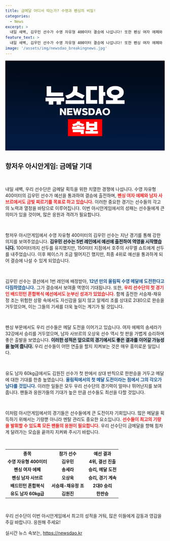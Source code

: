 ```yaml
---
title: 금메달 어디서 따는가? 수영과 펜싱의 비밀!
categories:
  - News
excerpt: >
  내일 새벽, 김우민 선수가 수영 자유형 400미터 결승에 나섭니다! 또한 펜싱 여자 에페와 남자 사브르에서도 금메달 도전을 펼칩니다. 아시안게임 첫 금빛 기대가 커지고 있습니다. 클릭하고 경기를 함께 응원하세요!
feature_text: >
  내일 새벽, 김우민 선수가 수영 자유형 400미터 결승에 나섭니다! 또한 펜싱 여자 에페와 남자 사브르에서도 금메달 도전을 펼칩니다. 아시안게임 첫 금빛 기대가 커지고 있습니다. 클릭하고 경기를 함께 응원하세요!
image: '/assets/img/newsdao_breakingnews.jpg'
---
```


<p><img src="/assets/img/newsdao_breakingnews.jpg" alt="implanttips 속보" /></p>

<h2 data-ke-size="size26">항저우 아시안게임: 금메달 기대</h2>

<p data-ke-size="size16">&nbsp;</p>

<p>내일 새벽, 우리 선수단은 금메달 획득을 위한 치열한 경쟁에 나섭니다. 수영 자유형 400미터의 김우민 선수가 예선을 통과하여 결승에 출전하며, <b><span style="color: #ee2323;">펜싱 여자 에페와 남자 사브르에서도 금빛 찌르기를 목표로 하고 있습니다.</span></b> 이러한 중요한 경기는 선수들의 각고의 노력과 열정을 바탕으로 이루어집니다. 이번 아시안게임에서의 성패는 선수들에게 큰 의미가 있을 것이며, 많은 응원과 격려가 필요합니다. </p>

<p data-ke-size="size16">&nbsp;</p>

<p>항저우 아시안게임에서 수영 자유형 400미터의 김우민 선수는 지난 경기를 통해 강한 의지를 보여주었습니다. <b><span style="background-color: #21538527;">김우민 선수는 5번 레인에서 예선에 출전하여 역영을 시작했습니다.</span></b> 100미터까지 선두를 유지했지만, 150미터 지점에서 호주의 사무엘 쇼트에게 선두를 내주었습니다. 이후 페이스가 조금 떨어지긴 했지만, 최종 4위로 예선을 통과하게 되어 결승에 나설 수 있게 되었습니다. </p>

<p data-ke-size="size16">&nbsp;</p>

<p>김우민 선수는 결선에서 1번 레인에 배정받아, <b><span style="color: #1a5490;">12년 만의 올림픽 수영 메달에 도전한다고 다짐하였습니다.</span></b> 그가 결승에서 보여줄 역영이 기대됩니다. 또한, <b><span style="color: #ee2323;">우리 선수단의 첫 경기인 배드민턴 혼합복식 예선에서도 눈부신 성과가 있었습니다.</span></b> 함께 출전한 서승재-채유정 조는 위험한 상황 속에서도 자신감을 잃지 않고 알제리 조를 상대로 2대0으로 완승을 거두었으며, 이는 그들의 기세를 더욱 높이는 계기가 될 것입니다.</p>

<p data-ke-size="size16">&nbsp;</p>

<p>펜싱 부문에서도 우리 선수들은 메달 도전을 이어가고 있습니다. 여자 에페의 송세라가 32강에서 승리를 거두었으며, 남자 사브르의 오상욱 선수 역시 첫 판을 가볍게 승리하며 좋은 출발을 보였습니다. <b><span style="background-color: #21538527;">이러한 성적은 앞으로의 경기에서도 좋은 결과를 이어갈 가능성을 높여 줍니다.</span></b> 우리 선수들이 어떤 연출을 할지 지켜보는 것은 매우 흥미로운 일입니다. </p>

<p data-ke-size="size16">&nbsp;</p>

<p>유도 남자 60kg급에서도 김원진 선수가 첫 판에서 상대 반칙으로 한판승을 거두고 메달에 대한 기대를 한층 높였습니다. <b><span style="color: #1a5490;">올림픽에서의 첫 메달 도전이라는 점에서 그의 각오가 남다를 것입니다.</span></b> 이러한 일들은 모두 우리 선수단의 경기력이 얼마나 뛰어난지를 보여줍니다. 팬들과 응원가들의 기대가 높은 만큼 선수들도 최선을 다할 것입니다.</p>

<p data-ke-size="size16">&nbsp;</p>

<p>이처럼 아시안게임에서의 경기들은 선수들에게 큰 도전이자 기회입니다. 많은 메달을 획득하기 위해서는 기량뿐 아니라 멘탈 관리도 중요한 요소입니다. <b><span style="color: #ee2323;">선수들이 최고의 기량을 발휘할 수 있도록 모든 팬들의 응원이 필요합니다.</span></b> 우리 선수단이 금메달을 향해 힘차게 달려가는 모습을 끝까지 지켜봐 주시기 바랍니다.</p>

<p data-ke-size="size16">&nbsp;</p>

<table style="width: 100%; border-collapse: collapse;">
<tr>
<td style="text-align: center; height: 17px;"><b>종목</b></td>
<td style="text-align: center; height: 17px;"><b>참가 선수</b></td>
<td style="text-align: center; height: 17px;"><b>예선 결과</b></td>
</tr>
<tr>
<td style="text-align: center; height: 17px;"><b>수영 자유형 400미터</b></td>
<td style="text-align: center; height: 17px;"><b>김우민</b></td>
<td style="text-align: center; height: 17px;"><b>4위, 결선 진출</b></td>
</tr>
<tr>
<td style="text-align: center; height: 17px;"><b>펜싱 여자 에페</b></td>
<td style="text-align: center; height: 17px;"><b>송세라</b></td>
<td style="text-align: center; height: 17px;"><b>승리, 메달 도전</b></td>
</tr>
<tr>
<td style="text-align: center; height: 17px;"><b>펜싱 남자 사브르</b></td>
<td style="text-align: center; height: 17px;"><b>오상욱</b></td>
<td style="text-align: center; height: 17px;"><b>승리, 경기 계속</b></td>
</tr>
<tr>
<td style="text-align: center; height: 17px;"><b>배드민턴 혼합복식</b></td>
<td style="text-align: center; height: 17px;"><b>서승재-채유정 조</b></td>
<td style="text-align: center; height: 17px;"><b>2대0 승리</b></td>
</tr>
<tr>
<td style="text-align: center; height: 17px;"><b>유도 남자 60kg급</b></td>
<td style="text-align: center; height: 17px;"><b>김원진</b></td>
<td style="text-align: center; height: 17px;"><b>한판승</b></td>
</tr>
</table>

<p data-ke-size="size16">&nbsp;</p>

<p>우리 선수단이 이번 아시안게임에서 최고의 성적을 거둬, 많은 이들에게 감동과 영감을 주길 바랍니다. 응원해 주세요!</p>
실시간 뉴스 속보는, <a href="https://newsdao.kr" rel="dofollow">https://newsdao.kr</a>


